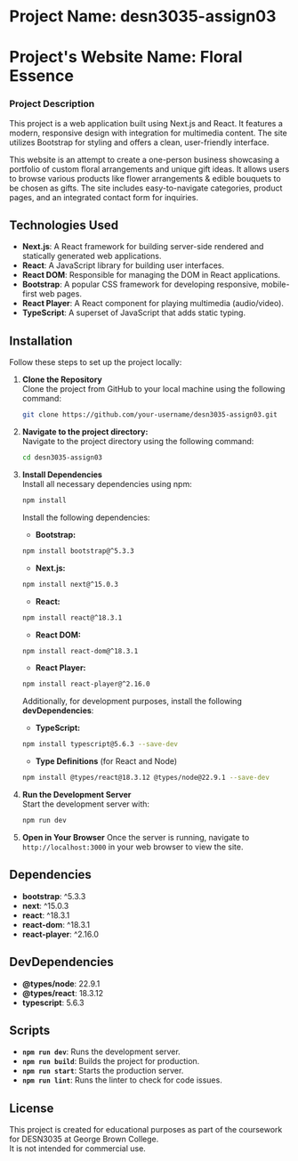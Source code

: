 # Project Name: desn3035-assign03
# Project's Website Name: Floral Essence

### Project Description
This project is a web application built using Next.js and React. It features a modern, responsive design with integration for multimedia content. The site utilizes Bootstrap for styling and offers a clean, user-friendly interface.

This website is an attempt to create a one-person business showcasing a portfolio of custom floral arrangements and unique gift ideas. It allows users to browse various products like flower arrangements & edible bouquets to be chosen as gifts. The site includes easy-to-navigate categories, product pages, and an integrated contact form for inquiries.

## Technologies Used
- **Next.js**: A React framework for building server-side rendered and statically generated web applications.
- **React**: A JavaScript library for building user interfaces.
- **React DOM**: Responsible for managing the DOM in React applications.
- **Bootstrap**: A popular CSS framework for developing responsive, mobile-first web pages.
- **React Player**: A React component for playing multimedia (audio/video).
- **TypeScript**: A superset of JavaScript that adds static typing.

## Installation
Follow these steps to set up the project locally:

1. **Clone the Repository**  
   Clone the project from GitHub to your local machine using the following command:

   ```bash
   git clone https://github.com/your-username/desn3035-assign03.git

2. **Navigate to the project directory:**  
   Navigate to the project directory using the following command:

   ```bash
   cd desn3035-assign03

3. **Install Dependencies**  
   Install all necessary dependencies using npm:

   ```bash
   npm install

   ```
   Install the following dependencies:
   
   - **Bootstrap:**
    
   ```bash
   npm install bootstrap@^5.3.3
   ```
   - **Next.js:**
    
   ```bash
   npm install next@^15.0.3
   ```
   - **React:**
    
   ```bash
   npm install react@^18.3.1

   ```
    - **React DOM:**
    
   ```bash
   npm install react-dom@^18.3.1
   ```
    - **React Player:**
    
   ```bash
   npm install react-player@^2.16.0
   ```
 
   Additionally, for development purposes, install the following **devDependencies**:
   
    - **TypeScript:**
    
   ```bash
   npm install typescript@5.6.3 --save-dev
   ```
    - **Type Definitions** (for React and Node)
    
   ```bash
   npm install @types/react@18.3.12 @types/node@22.9.1 --save-dev
   ```

4. **Run the Development Server**  
   Start the development server with:

   ```bash
   npm run dev

5. **Open in Your Browser**
   Once the server is running, navigate to `http://localhost:3000` in your web browser to view the site.

## Dependencies

- **bootstrap**: ^5.3.3
- **next**: ^15.0.3
- **react**: ^18.3.1
- **react-dom**: ^18.3.1
- **react-player**: ^2.16.0

## DevDependencies

- **@types/node**: 22.9.1
- **@types/react**: 18.3.12
- **typescript**: 5.6.3

## Scripts

- **`npm run dev`**: Runs the development server.
- **`npm run build`**: Builds the project for production.
- **`npm run start`**: Starts the production server.
- **`npm run lint`**: Runs the linter to check for code issues.

## License

This project is created for educational purposes as part of the coursework for DESN3035 at George Brown College.  
It is not intended for commercial use.
